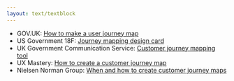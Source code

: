 ```yaml
---
layout: text/textblock
---
```

- GOV.UK: [How to make a user journey map](https://designnotes.blog.gov.uk/2016/04/21/how-to-make-a-user-journey-map/)
- US Government 18F: [Journey mapping design card](https://methods.18f.gov/decide/journey-mapping/)
- UK Government Communication Service: [Customer journey mapping tool](https://gcs.civilservice.gov.uk/guidance/campaigns/customer-journey-mapping/)
- UX Mastery: [How to create a customer journey map](https://uxmastery.com/how-to-create-a-customer-journey-map/)
- Nielsen Norman Group: [When and how to create customer journey maps](https://www.nngroup.com/articles/customer-journey-mapping/)